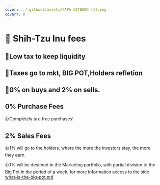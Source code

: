 ```yaml
---
cover: ../.gitbook/assets/CAPA GITBOOK (1).png
coverY: 0
---
```


# 🐶 Shih-Tzu Inu fees

## ​👏Low tax to keep liquidity <a href="#low-tax-to-keep-liquidity" id="low-tax-to-keep-liquidity"></a>

## ​​👏Taxes go to mkt, BIG POT,Holders refletion <a href="#taxes-go-to-mkt-big-pot-holders-refletion" id="taxes-go-to-mkt-big-pot-holders-refletion"></a>

## :clap:0% on buys and 2% on sells.

## 0% Purchase Fees

:thumbsup:Completely tax-free purchases!

## 2% Sales Fees

:thumbsup:1% will go to the holders, where the more the investors stay, the more they earn.

:thumbsup:1% will be destined to the Marketing portfolio, with partial division to the Big Pot in the period of a week, for more information access to the side [what-is-the-big-pot.md](../overview-shih-tzu/what-is-the-big-pot.md "mention")



##



